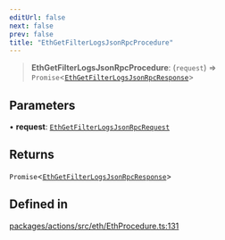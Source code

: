 ```yaml
---
editUrl: false
next: false
prev: false
title: "EthGetFilterLogsJsonRpcProcedure"
---
```


> **EthGetFilterLogsJsonRpcProcedure**: (`request`) => `Promise`\<[`EthGetFilterLogsJsonRpcResponse`](/reference/tevm/actions/type-aliases/ethgetfilterlogsjsonrpcresponse/)\>

## Parameters

• **request**: [`EthGetFilterLogsJsonRpcRequest`](/reference/tevm/actions/type-aliases/ethgetfilterlogsjsonrpcrequest/)

## Returns

`Promise`\<[`EthGetFilterLogsJsonRpcResponse`](/reference/tevm/actions/type-aliases/ethgetfilterlogsjsonrpcresponse/)\>

## Defined in

[packages/actions/src/eth/EthProcedure.ts:131](https://github.com/evmts/tevm-monorepo/blob/main/packages/actions/src/eth/EthProcedure.ts#L131)
